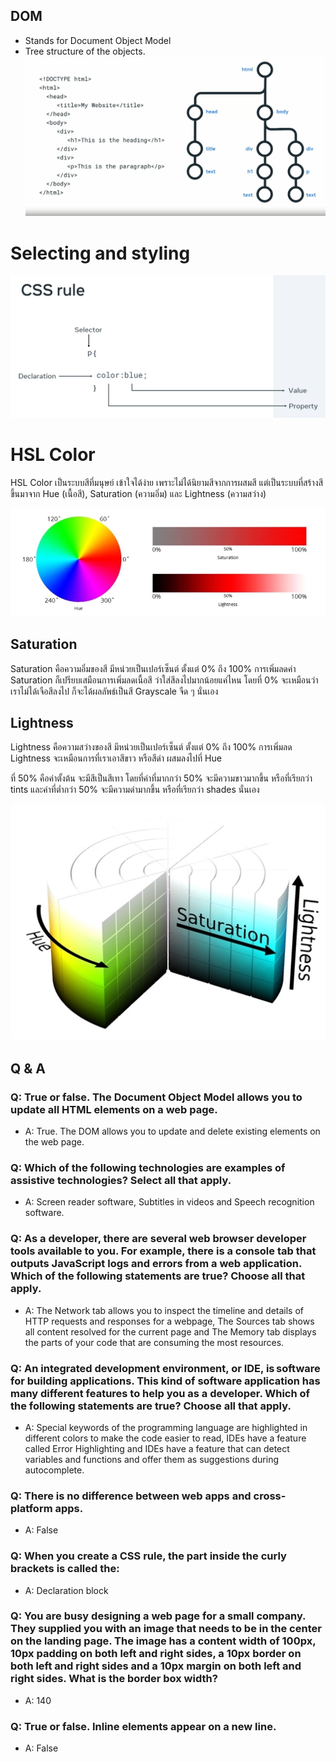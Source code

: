 
## DOM
- Stands for Document Object Model
- Tree structure of the objects.
![dom](./images/DOM.png)




# Selecting and styling 

![](./images/css-rule.png)

# HSL Color
HSL Color เป็นระบบสีที่มนุษย์ เข้าใจได้ง่าย เพราะไม่ได้นิยามสีจากการผสมสี แต่เป็นระบบที่สร้างสีขึ้นมาจาก Hue (เนื้อสี), Saturation (ความอิ่ม) และ Lightness (ความสว่าง)

![](./images/hsl-system.jpg)

## Saturation
Saturation คือความอิ่มของสี มีหน่วยเป็นเปอร์เซ็นต์ ตั้งแต่ 0% ถึง 100% การเพิ่มลดค่า Saturation ก็เปรียบเสมือนการเพิ่มลดเนื้อสี ว่าใส่สีลงไปมากน้อยแค่ไหน โดยที่ 0% จะเหมือนว่าเราไม่ได้เจือสีลงไป ก็จะได้ผลลัพธ์เป็นสี Grayscale จืด ๆ นั่นเอง

## Lightness
Lightness คือความสว่างของสี มีหน่วยเป็นเปอร์เซ็นต์ ตั้งแต่ 0% ถึง 100% การเพิ่มลด Lightness จะเหมือนการที่เราเอาสีขาว หรือสีดำ ผสมลงไปที่ Hue

ที่ 50% คือค่าตั้งต้น จะมีสีเป็นสีเทา โดยที่ค่าที่มากกว่า 50% จะมีความขาวมากขึ้น หรือที่เรียกว่า tints และค่าที่ต่ำกว่า 50% จะมีความดำมากขึ้น หรือที่เรียกว่า shades นั่นเอง

![](./images/hsl-cylinder.jpg)

## Q & A

### Q: True or false. The Document Object Model allows you to update all HTML elements on a web page.
- A: True. The DOM allows you to update and delete existing elements on the web page.

### Q: Which of the following technologies are examples of assistive technologies? Select all that apply.
- A: Screen reader software, Subtitles in videos and Speech recognition software.

### Q: As a developer, there are several web browser developer tools available to you. For example, there is a console tab that outputs JavaScript logs and errors from a web application. Which of the following statements are true? Choose all that apply.
- A: The Network tab allows you to inspect the timeline and details of HTTP requests and responses for a webpage, The Sources tab shows all content resolved for the current page and  The Memory tab displays the parts of your code that are consuming the most resources.

### Q: An integrated development environment, or IDE, is software for building applications. This kind of software application has many different features to help you as a developer. Which of the following statements are true? Choose all that apply.
- A: Special keywords of the programming language are highlighted in different colors to make the code easier to read, IDEs have a feature called Error Highlighting and IDEs have a feature that can detect variables and functions and offer them as suggestions during autocomplete.

### Q: There is no difference between web apps and cross-platform apps. 
- A: False

### Q: When you create a CSS rule, the part inside the curly brackets is called the:
- A: Declaration block

### Q: You are busy designing a web page for a small company. They supplied you with an image that needs to be in the center on the landing page. The image has a content width of 100px, 10px padding on both left and right sides, a 10px border on both left and right sides and a 10px margin on both left and right sides. What is the border box width?
- A: 140

### Q: True or false. Inline elements appear on a new line. 
- A: False